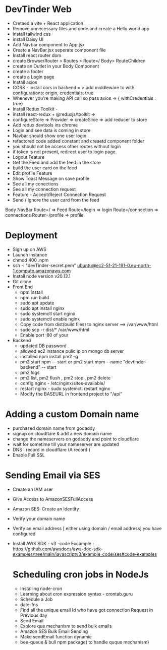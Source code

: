 # DevTinder Web
- Cretaed a vite + React application
- Remove unnecessary files and code  and create a Hello world app
- install tailwind css
- install Daisy UI
- Add Navbar component to App.jsx
- Create a NavBar.jsx seperate component file
- Install react router dom
- create BrowserRouter > Routes > Route=/ Body> RouteChildren
- create an Outlet in your Body Component
- create a footer
- create a Login page
- Install axios
- CORS - install cors in backend = > add middleware to with configurations: origin, credentials: true
- Whenever you're making API call so pass axios => { withCredentials : true}
- Install Redux Toolkit -
- install react-redux + @reduxjs/toolkit =>
- configureStore => Provider => createSlice => add reducer to store
- Add redux devtools ins chrome 
- Login and see data is coming in store
- Navbar should show one user login
- refactored code added constant and creaetd component folder 
- you should not be access other routes without login
- if token is not present, redirect  user to login  page.
- Logout Feature
- Get the Feed and add the feed in the store 
- build the user card on the feed
- Edit profile Feature
- Show Toast Message on save profile
- See all my conections 
- See all my connection request
- Feature - Accept/Reject Connection Request
- Send / Ignore the user card from the feed




Body
   NavBar
   Route=/ => Feed
   Route=/login => login
   Route=/connection => connections
   Router=/profile => profile




   # Deployment
   - Sign up on AWS
   - Launch  instance
   - chmod 400 <secret>.npm 
   - ssh -i "devTinder-secret.pem" ubuntu@ec2-51-21-191-0.eu-north-1.compute.amazonaws.com
   - Install node version v20.13.1
   - Git clone 
   - Front End 
      - npm install
      - npm run build
      - sudo apt update
      - sudo apt install nginx
      - sudo systemctl start nginx
      - sudo systemctl enable nginx 
      - Copy code from dist(build files) to nginx server ==> /var/www/html
      - sudo scp -r dist/* /var/www/html
      - Enable port :80 of your 
   - Backend
      - updated DB password
      - allowed ec2 instance pulic ip on mongo db server
      - installed  npm install pm2 -g
      - pm2 start npm -- start or pm2 start mpm --name "devtinder-backend" -- start
      - pm2 logs
      - pm2 list, pm2 flush <name>, pm2  stop <name>, pm2 delete <name>
      - config nginx - /etc/nginx/sites-available/
      - restart nginx - sudo systemctl restart nginx
      - Modify the BASEURL in frontend project to "/api"


   # Adding a custom Domain name
   - purchased domain name from godaddy
   - signup on cloudflare & add a new domain name
   - change the nameservers on godaddy and point to cloudflare
   - wait for sometime till your nameserver are updated
   - DNS : record in cloudflare (A record )
   - Enable Full SSL 

   # Sending Email via SES
   -  Create an IAM user
   -  Give Access to AmazonSESFullAccess
   -  Amazon SES: Create an Identity
   -  Verify your domain name
   -  Verify an email address [ either using domain / email address] you have configured
   - Install AWS SDK - v3
     -code Excample : https://github.com/awsdocs/aws-doc-sdk-examples/tree/main/javascriptv3/example_code/ses#code-examples



     # Scheduling cron jobs in NodeJs
     - Installing node-cron
     - Learning about cron expression syntax - crontab.guru
     - Schedule a Job
     - date-fns
     - Find all the unique email Id who have got connection Request in Previous day
     - Send Email
     - Explore que mechanism to send bulk emails
     - Amazon SES Bulk Email Sending
     - Make sendEmail function dynamic
     - bee-queue & bull npm package( to handle quque mechanism) 